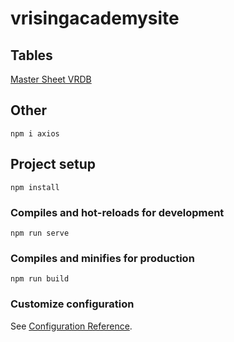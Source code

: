 # vrisingacademysite

## Tables
[Master Sheet VRDB](https://docs.google.com/spreadsheets/d/1R-Re2Xszgm2UDUvNVrYwZES5eAN9gIJqCEi6FGA4XPo/edit#gid=1956406025)

## Other
```
npm i axios
```

## Project setup
```
npm install
```

### Compiles and hot-reloads for development
```
npm run serve
```

### Compiles and minifies for production
```
npm run build
```

### Customize configuration
See [Configuration Reference](https://cli.vuejs.org/config/).
